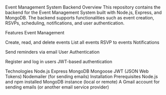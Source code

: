 Event Management System Backend
Overview
This repository contains the backend for the Event Management System built with Node.js, Express, and MongoDB. The backend supports functionalities such as event creation, RSVPs, scheduling, notifications, and user authentication.

Features
Event Management

Create, read, and delete events
List all events
RSVP to events
Notifications

Send reminders via email
User Authentication

Register and log in users
JWT-based authentication

Technologies
Node.js
Express
MongoDB
Mongoose
JWT (JSON Web Tokens)
Nodemailer (for sending emails)
Installation
Prerequisites
Node.js and npm installed
MongoDB instance (local or remote)
A Gmail account for sending emails (or another email service provider)
